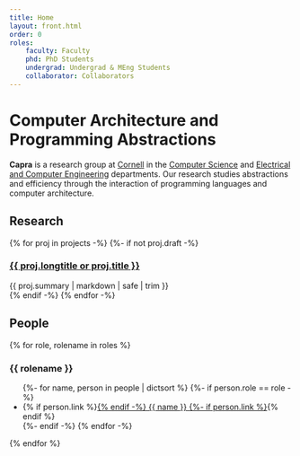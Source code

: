 ```yaml
---
title: Home
layout: front.html
order: 0
roles:
    faculty: Faculty
    phd: PhD Students
    undergrad: Undergrad & MEng Students
    collaborator: Collaborators
---
```

# Computer Architecture and Programming Abstractions

**Capra** is a research group at [Cornell][] in the [Computer Science][cs] and [Electrical and Computer Engineering][ece] departments.
Our research studies abstractions and efficiency through the interaction of programming languages and computer architecture.

[ece]: http://www.ece.cornell.edu
[cs]: http://www.cs.cornell.edu
[cornell]: http://www.cornell.edu

## Research

<div class="projects">
  {% for proj in projects -%}
  {%- if not proj.draft -%}
  <div class="project">
    <h3><a href="{{ proj.link }}">{{ proj.longtitle or proj.title }}</a></h3>
    {{ proj.summary | markdown | safe | trim }}
  </div>
  {% endif -%}
  {% endfor -%}
</div>

## People

<div class="people">
  {% for role, rolename in roles %}
  <div class="category">
    <h3>{{ rolename }}</h3>
    <ul>
      {%- for name, person in people | dictsort %}
      {%- if person.role == role -%}
      <li>
        {% if person.link %}<a href="{{ person.link }}">{% endif -%}
        {{ name }}
        {%- if person.link %}</a>{% endif %}
      </li>
      {%- endif -%}
      {% endfor -%}
    </ul>
  </div>
  {% endfor %}
</div>
